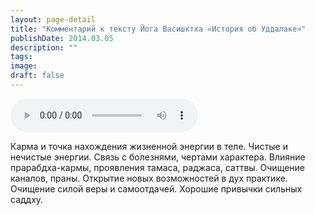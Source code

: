 ```yaml
---
layout: page-detail
title: "Комментарий к тексту Йога Васишктха «История об Уддалаке»"
publishDate: 2014.03.05
description: ""
tags:
image:
draft: false
---
```


<audio title="2014.03.05 - Комментарий к тексту Йога Васишктха «История об Уддалаке».mp3" src="/upload/iblock/fc7/fc7e62b2f3def8df52277478b4d559b9.mp3" controls=""></audio>

 Карма и точка нахождения жизненной энергии в теле. Чистые и нечистые энергии. Связь с болезнями, чертами характера. Влияние прарабдха-кармы, проявления тамаса, раджаса, саттвы. Очищение каналов, праны. Открытие новых возможностей в дух практике. Очищение силой веры и самоотдачей. Хорошие привычки сильных саддху. 

  
